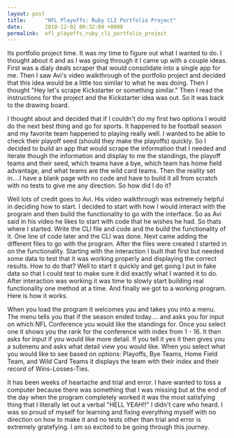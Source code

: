 ```yaml
---
layout: post
title:      "NFL Playoffs: Ruby CLI Portfolio Project"
date:       2018-12-02 00:32:09 +0000
permalink:  nfl_playoffs_ruby_cli_portfolio_project
---
```



Its portfolio project time.  It was my time to figure out what I wanted to do.  I thought about it and as I was going through it I came up with a couple ideas.  First was a dialy deals scraper that would consolidate into a single app for me.  Then I saw Avi's video walkthrough of the portfolio project and decided that this idea would be a little too similar to what he was doing.  Then I thought "Hey let's scrape Kickstarter or something similar."  Then I read the instructions for the project and the Kickstarter idea was out.  So it was back to the drawing board.  

I thought about and decided that if I couldn't do my first two options I would do the next best thing and go for sports.  It happened to be football season and my favorite team happened to playing really well.  I wanted to be able to check their playoff seed (should they make the playoffs) quickly.  So I decided to build an app that would scrape the information that I needed and iterate though the information and display to me the standings, the playoff teams and their seed, which teams have a bye, which team has home field advantage, and what teams are the wild card teams.  Then the reality set in....I have a blank page with no code and have to build it all from scratch with no tests to give me any direction.  So how did I do it?

Well lots of credit goes to Avi.  His video walkthrough was extremely helpful in deciding how to start.  I decided to start with how I would interact with the program and then build the functionality to go with the interface.  So as Avi said in his video he likes to start with code that he wishes he had.  So thats where I started.  Write the CLI file and code and the build the functionality of it.  One line of code later and the CLI was done.  Next came adding the different files to go with the program.  After the files were created I started in on the functionality.  Starting with the interaction I built that first but needed some data to test that it was working properly and displaying the correct results.  How to do that?  Well to start it quickly and get going I put in fake data so that I could test to make sure it did exactly what I wanted it to do.  After interaction was working it was time to slowly start building real functionality one method at a time.  And finally we got to a working program.  Here is how it works.

When you load the program it welcomes you and takes you into a menu.  The menu tells you that if the season ended today.... and asks you for input on which NFL Conference you would like the standings for.  Once you select one it shows you the rank for the conference with index from 1 - 16.  It then asks for input if you would like more detail.  If you tell it yes it then gives you a submenu and asks what detail view you would like.  When you select what you would like to see based on options: Playoffs, Bye Teams, Home Field Team, and Wild Card Teams it displays the team with their index and their record of Wins-Losses-Ties.

It has been weeks of heartache and trial and error.  I have wanted to toss a computer because there was something that I was missing but at the end of the day when the program completely worked it was the most satisfying thing that I literally let out a verbal "HELL YEAH!!"  I didn't care who heard.  I was so proud of myself for learning and fixing everything myself with no direction on how to make it and no tests other than trial and error is extremely gratefying.  I am so excited to be going through this journey.

